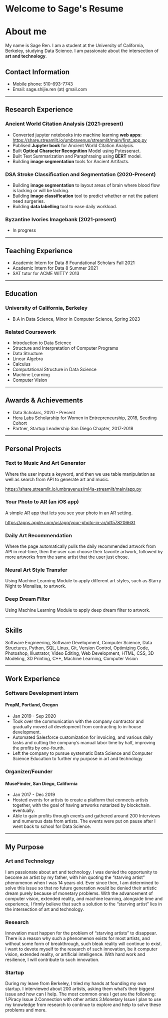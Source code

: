 # Welcome to Sage's Resume

# About me
My name is Sage Ren. I am a student at the University of California, Berkeley, studying Data Science. I am passionate about the intersection of **art and technology**.
## Contact Information
- Mobile phone: 510-693-7743
- Email: sage.shijie.ren (at) gmail.com

---

## Research Experience
### Ancient World Citation Analysis (2021-present)
- Converted jupyter notebooks into machine learning **web apps**: https://share.streamlit.io/umbravenus/streamlit/main/first_app.py
- Publised **Jupyter book** for Ancient World Citation Analysis.
- Built **Optical Character Recognition** Model using Pytesseract.
- Built Text Summarization and Paraphrasing using **BERT** model.
- Building **image segmentation** tools for Ancient Artifacts.

### DSA Stroke Classification and Segmentation (2020-Present)
- Building **image segmentation** to layout areas of brain where blood flow is lacking or will be lacking.
- Building **image classification** tool to predict whether or not the patient need surgeries.
- Building **data labelling** tool to ease daily workload.
### Byzantine Ivories Imagebank (2021-present)
- In progress


---



## Teaching Experience

- Academic Intern for Data 8 Foundational Scholars Fall 2021
- Academic Intern for Data 8 Summer 2021
- SAT tutor for ACME WITTY 2013


---

## Education
### University of California, Berkeley
- B.A in Data Science, Minor in Computer Science, Spring 2023
### Related Coursework
- Introduction to Data Science
- Structure and Interpretation of Computer Programs
- Data Structure
- Linear Algebra
- Calculus
- Computational Structure in Data Science
- Machine Learning
- Computer Vision


---


## Awards & Achievements
- Data Scholars, 2020 - Present
- Hera Labs Scholarship for Women in Entrepreneurship, 2018, Seeding Cohort
- Partner, Startup Leadership San Diego Chapter, 2017-2018


---

## Personal Projects
### Text to Music And Art Generator
Where the user inputs a keyword, and then we use table manipulation as well as search from API to generate art and music.

https://share.streamlit.io/umbravenus/ml4a-streamlit/main/app.py

### Your Photo to AR (an iOS app)
A simple AR app that lets you see your photo in an AR setting.

https://apps.apple.com/us/app/your-photo-in-ar/id1578206631

### Daily Art Recommendation
Where the page automatically pulls the daily recommended artwork from API in real-time, then the user can choose their favorite artwork, followed by more artworks from the same artist that the user just chose.
### Neural Art Style Transfer
Using Machine Learning Module to apply different art styles, such as Starry Night to Monalisa, to artwork.
### Deep Dream Filter
Using Machine Learning Module to apply deep dream filter to artwork.

---

## Skills
Software Engineering, Software Development, Computer Science, Data Structures, Python, SQL, Linux, Git, Version Control, Optimizing Code, Photoshop, Illustrator, Video Editing, Web Development, HTML, CSS, 3D Modeling, 3D Printing, C++, Machine Learning, Computer Vision


---

## Work Experience
### Software Development intern
#### PropM, Portland, Oregon
- Jan 2019 - Sep 2020
- Took over the communication with the company contractor and gradually moved all development from contracting to in-house development.
- Automated Salesforce customization for invoicing, and various daily tasks and cutting the company’s manual labor time by half, improving the profits by one-fourth.
- Left the company to pursue systematic Data Science and Computer Science Education to further my purpose in art and technology
### Organizer/Founder
#### MuseFinder, San Diego, California
- Jan 2017 - Dec 2019
- Hosted events for artists to create a platform that connects artists together, with the goal of having artworks notarized by blockchain.
eventually.
- Able to gain profits through events and gathered around 200 Interviews and numerous data from artists. The events were put on pause after I went back to school for Data Science.


---

## My Purpose
### Art and Technology
I am passionate about art and technology. I was denied the opportunity to become an artist by my father, with him quoting the “starving artist” phenomenon when I was 14 years old. Ever since then, I am determined to solve this issue so that no future generation would be denied their artistic dream purely because of monetary problems. With the advancement of computer vision, extended reality, and machine learning, alongside time and experience, I firmly believe that such a solution to the “starving artist” lies in the intersection of art and technology.
### Research
Innovation must happen for the problem of “starving artists” to disappear. There is a reason why such a phenomenon exists for most artists, and without some form of breakthrough, such bleak reality will continue to exist. I want to devote myself to the research of such innovation, be it computer vision, extended reality, or artificial intelligence. With hard work and resilience, I will contribute to such innovation.
### Startup
During my leave from Berkeley, I tried my hands at founding my own startup. I interviewed about 200 artists, asking them what’s their biggest issue and how can I help. The most common ones I get are the following:
1.Piracy Issue
2.Connection with other artists
3.Monetary Issue
I plan to use my knowledge from research to continue to explore and help to solve these problems and more.